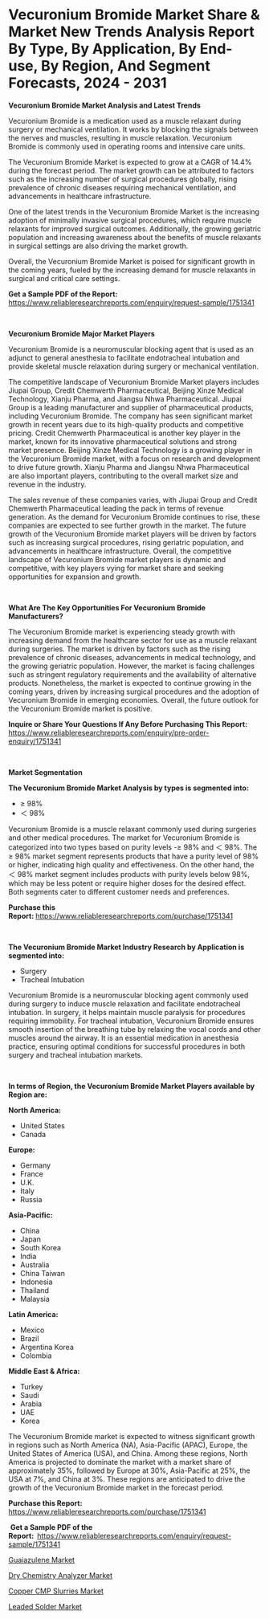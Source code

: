 <p><h1>Vecuronium Bromide Market Share & Market New Trends Analysis Report By Type, By Application, By End-use, By Region, And Segment Forecasts, 2024 - 2031</h1></p><p><strong>Vecuronium Bromide Market Analysis and Latest Trends</strong></p>
<p><p>Vecuronium Bromide is a medication used as a muscle relaxant during surgery or mechanical ventilation. It works by blocking the signals between the nerves and muscles, resulting in muscle relaxation. Vecuronium Bromide is commonly used in operating rooms and intensive care units.</p><p>The Vecuronium Bromide Market is expected to grow at a CAGR of 14.4% during the forecast period. The market growth can be attributed to factors such as the increasing number of surgical procedures globally, rising prevalence of chronic diseases requiring mechanical ventilation, and advancements in healthcare infrastructure.</p><p>One of the latest trends in the Vecuronium Bromide Market is the increasing adoption of minimally invasive surgical procedures, which require muscle relaxants for improved surgical outcomes. Additionally, the growing geriatric population and increasing awareness about the benefits of muscle relaxants in surgical settings are also driving the market growth.</p><p>Overall, the Vecuronium Bromide Market is poised for significant growth in the coming years, fueled by the increasing demand for muscle relaxants in surgical and critical care settings.</p></p>
<p><strong>Get a Sample PDF of the Report:&nbsp;</strong> <a href="https://www.reliableresearchreports.com/enquiry/request-sample/1751341">https://www.reliableresearchreports.com/enquiry/request-sample/1751341</a></p>
<p>&nbsp;</p>
<p><strong>Vecuronium Bromide Major Market Players</strong></p>
<p><p>Vecuronium Bromide is a neuromuscular blocking agent that is used as an adjunct to general anesthesia to facilitate endotracheal intubation and provide skeletal muscle relaxation during surgery or mechanical ventilation. </p><p>The competitive landscape of Vecuronium Bromide Market players includes Jiupai Group, Credit Chemwerth Pharmaceutical, Beijing Xinze Medical Technology, Xianju Pharma, and Jiangsu Nhwa Pharmaceutical. Jiupai Group is a leading manufacturer and supplier of pharmaceutical products, including Vecuronium Bromide. The company has seen significant market growth in recent years due to its high-quality products and competitive pricing. Credit Chemwerth Pharmaceutical is another key player in the market, known for its innovative pharmaceutical solutions and strong market presence. Beijing Xinze Medical Technology is a growing player in the Vecuronium Bromide market, with a focus on research and development to drive future growth. Xianju Pharma and Jiangsu Nhwa Pharmaceutical are also important players, contributing to the overall market size and revenue in the industry.</p><p>The sales revenue of these companies varies, with Jiupai Group and Credit Chemwerth Pharmaceutical leading the pack in terms of revenue generation. As the demand for Vecuronium Bromide continues to rise, these companies are expected to see further growth in the market. The future growth of the Vecuronium Bromide market players will be driven by factors such as increasing surgical procedures, rising geriatric population, and advancements in healthcare infrastructure. Overall, the competitive landscape of Vecuronium Bromide market players is dynamic and competitive, with key players vying for market share and seeking opportunities for expansion and growth.</p></p>
<p>&nbsp;</p>
<p><strong>What Are The Key Opportunities For Vecuronium Bromide Manufacturers?</strong></p>
<p><p>The Vecuronium Bromide market is experiencing steady growth with increasing demand from the healthcare sector for use as a muscle relaxant during surgeries. The market is driven by factors such as the rising prevalence of chronic diseases, advancements in medical technology, and the growing geriatric population. However, the market is facing challenges such as stringent regulatory requirements and the availability of alternative products. Nonetheless, the market is expected to continue growing in the coming years, driven by increasing surgical procedures and the adoption of Vecuronium Bromide in emerging economies. Overall, the future outlook for the Vecuronium Bromide market is positive.</p></p>
<p><strong>Inquire or Share Your Questions If Any Before Purchasing This Report:</strong> <a href="https://www.reliableresearchreports.com/enquiry/pre-order-enquiry/1751341">https://www.reliableresearchreports.com/enquiry/pre-order-enquiry/1751341</a></p>
<p>&nbsp;</p>
<p><strong>Market Segmentation</strong></p>
<p><strong>The Vecuronium Bromide Market Analysis by types is segmented into:</strong></p>
<p><ul><li>≥ 98%</li><li>＜ 98%</li></ul></p>
<p><p>Vecuronium Bromide is a muscle relaxant commonly used during surgeries and other medical procedures. The market for Vecuronium Bromide is categorized into two types based on purity levels -≥ 98% and ＜ 98%. The ≥ 98% market segment represents products that have a purity level of 98% or higher, indicating high quality and effectiveness. On the other hand, the ＜ 98% market segment includes products with purity levels below 98%, which may be less potent or require higher doses for the desired effect. Both segments cater to different customer needs and preferences.</p></p>
<p><strong>Purchase this Report:&nbsp;</strong><a href="https://www.reliableresearchreports.com/purchase/1751341">https://www.reliableresearchreports.com/purchase/1751341</a></p>
<p>&nbsp;</p>
<p><strong>The Vecuronium Bromide Market Industry Research by Application is segmented into:</strong></p>
<p><ul><li>Surgery</li><li>Tracheal Intubation</li></ul></p>
<p><p>Vecuronium Bromide is a neuromuscular blocking agent commonly used during surgery to induce muscle relaxation and facilitate endotracheal intubation. In surgery, it helps maintain muscle paralysis for procedures requiring immobility. For tracheal intubation, Vecuronium Bromide ensures smooth insertion of the breathing tube by relaxing the vocal cords and other muscles around the airway. It is an essential medication in anesthesia practice, ensuring optimal conditions for successful procedures in both surgery and tracheal intubation markets.</p></p>
<p>&nbsp;</p>
<p><strong>In terms of Region, the Vecuronium Bromide Market Players available by Region are:</strong></p>
<p>
    <p> <strong> North America: </strong>
        <ul>
            <li>United States</li>
            <li>Canada</li>
        </ul>
        </p> 
    <p> <strong> Europe: </strong>
        <ul>
            <li>Germany</li>
            <li>France</li>
            <li>U.K.</li>
            <li>Italy</li>
            <li>Russia</li>
        </ul>
        </p> 
    <p> <strong> Asia-Pacific: </strong>
        <ul>
            <li>China</li>
            <li>Japan</li>
            <li>South Korea</li>
            <li>India</li>
            <li>Australia</li>
            <li>China Taiwan</li>
            <li>Indonesia</li>
            <li>Thailand</li>
            <li>Malaysia</li>
        </ul>
        </p> 
    <p> <strong> Latin America: </strong>
        <ul>
            <li>Mexico</li>
            <li>Brazil</li>
            <li>Argentina Korea</li>
            <li>Colombia</li>
        </ul>
        </p> 
    <p> <strong> Middle East & Africa: </strong>
        <ul>
            <li>Turkey</li>
            <li>Saudi</li>
            <li>Arabia</li>
            <li>UAE</li>
            <li>Korea</li>
        </ul>
    </p>
    </p>
<p><p>The Vecuronium Bromide market is expected to witness significant growth in regions such as North America (NA), Asia-Pacific (APAC), Europe, the United States of America (USA), and China. Among these regions, North America is projected to dominate the market with a market share of approximately 35%, followed by Europe at 30%, Asia-Pacific at 25%, the USA at 7%, and China at 3%. These regions are anticipated to drive the growth of the Vecuronium Bromide market in the forecast period.</p></p>
<p><strong>Purchase this Report: </strong><a href="https://www.reliableresearchreports.com/purchase/1751341">https://www.reliableresearchreports.com/purchase/1751341</a></p>
<p>&nbsp;<strong>Get a Sample PDF of the Report:&nbsp;&nbsp;</strong><a href="https://www.reliableresearchreports.com/enquiry/request-sample/1751341">https://www.reliableresearchreports.com/enquiry/request-sample/1751341</a></p>
<p><strong></strong></p>
<p><p><a href="https://github.com/lubmix/Market-Research-Report-List-1/blob/main/guaiazulene-market.md">Guaiazulene Market</a></p><p><a href="https://issuu.com/reportprime-2/docs/dry-chemistry-analyzer-market-size-2030.pptx">Dry Chemistry Analyzer Market</a></p><p><a href="https://issuu.com/reportprime-2/docs/copper-cmp-slurries-market-size-2030.pptx">Copper CMP Slurries Market</a></p><p><a href="https://github.com/joannagoyvaerts/Market-Research-Report-List-1/blob/main/leaded-solder-market.md">Leaded Solder Market</a></p></p>